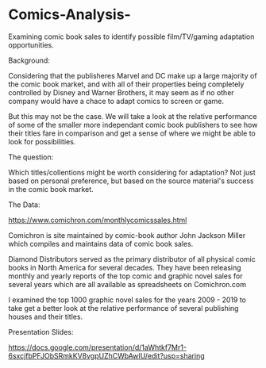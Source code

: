 # Comics-Analysis-
Examining comic book sales to identify possible film/TV/gaming adaptation opportunities. 


Background: 

Considering that the publisheres Marvel and DC make up a large majority of the comic book market, and with all of their properties being completely controlled by Disney and Warner Brothers, it may seem as if no other company would have a chace to adapt comics to screen or game. 

But this may not be the case.  We will take a look at the relative performance of some of the smaller more independant comic book publishers to see how their titles fare in comparison and get a sense of where we might be able to look for possibilities. 




The question: 

Which titles/collentions might be worth considering for adaptation? Not just based on personal preference, but based on the source material's success in the comic book market.




The Data: 

https://www.comichron.com/monthlycomicssales.html


Comichron is site maintained by comic-book author John Jackson Miller which compiles and maintains data of comic book sales. 

Diamond Distributors served as the primary distributor of all physical comic books in North America for several decades.  They have been releasing monthly and yearly reports of the top comic and graphic novel sales for several years which are all available as spreadsheets on Comichron.com 

I examined the top 1000 graphic novel sales for the years 2009 - 2019 to take get a better look at the relative performance of several publishing houses and their titles. 




Presentation Slides: 

https://docs.google.com/presentation/d/1aWhtkf7Mr1-6sxcjfbPFJObSRmkKV8vgpUZhCWbAwIU/edit?usp=sharing



